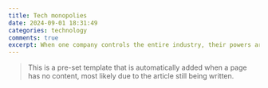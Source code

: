 ```yaml
---
title: Tech monopolies
date: 2024-09-01 18:31:49
categories: technology
comments: true
excerpt: When one company controls the entire industry, their powers are completely unrestrained.
---
```


> This is a pre-set template that is automatically added when a page has no content, most likely due to the article still being written.
